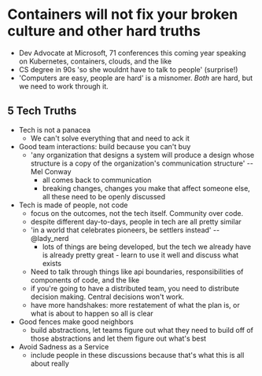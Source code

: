 # Containers will not fix your broken culture and other hard truths

* Dev Advocate at Microsoft, 71 conferences this coming year speaking on Kubernetes, containers, clouds, and the like
* CS degree in 90s 'so she wouldnt have to talk to people' (surprise!)
* 'Computers are easy, people are hard' is a misnomer. *Both* are hard, but we need to work through it.

## 5 Tech Truths
* Tech is not a panacea
  * We can't solve everything that and need to ack it
* Good team interactions: build because you can't buy
  * 'any organization that designs a system will produce a design whose structure is a copy of the organization's communication structure' -- Mel Conway
    * all comes back to communication
    * breaking changes, changes you make that affect someone else, all these need to be openly discussed
* Tech is made of people, not code
  * focus on the outcomes, not the tech itself. Community over code.
  * despite different day-to-days, people in tech are all pretty similar
  * 'in a world that celebrates pioneers, be settlers instead' -- @lady_nerd
    * lots of things are being developed, but the tech we already have is already pretty great - learn to use it well and discuss what exists
  * Need to talk through things like api boundaries, responsibilities of components of code, and the like
  * if you're going to have a distributed team, you need to distribute decision making. Central decisions won't work.
  * have more handshakes: more restatement of what the plan is, or what is about to happen so all is clear
* Good fences make good neighbors
  * build abstractions, let teams figure out what they need to build off of those abstractions and let them figure out what's best
* Avoid Sadness as a Service
  * include people in these discussions because that's what this is all about really